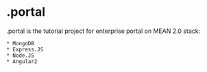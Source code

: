 # .portal

.portal is the tutorial project for enterprise portal on MEAN 2.0 stack:

    * MongoDB
    * Express.JS
    * Node.JS
    * Angular2